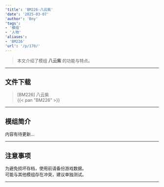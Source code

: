 ```yaml
---
'title': 'BM226-八云紫'
'date': '2025-03-07'
'author': 'Bny'
'tags':
- '模组'
- '人物'
'aliases':
- 'BM226'
'url': '/p/170/'
---
```


> 本文介绍了模组 **八云紫** 的功能与特点。

---

## 文件下载

> [BM226] 八云紫  
{{< pan "BM226" >}}  

---

## 模组简介

>  
内容有待更新...  

---

## 注意事项

>  
为避免损坏存档，使用前请备份游戏数据。  
可能与其他模组存在冲突，建议单独测试。  

---

